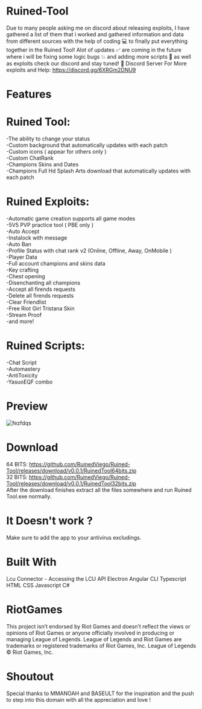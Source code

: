 # Ruined-Tool
Due to many people asking me on discord about releasing exploits, I have gathered a list of them that i worked and gathered information and data from different sources with the help of coding 💻 to finally put everything together in the Ruined Tool! Alot of updates ✅ are coming in the future where i will be fixing some logic bugs 💥 and adding more scripts 👾 as well as exploits check our discord and stay tuned! 💖
Discord Server For More exploits and Help: https://discord.gg/6XRGm2DNU9

# Features
# Ruined Tool:                                
-The ability to change your status                                                 
-Custom background that automatically updates with each patch                                     
-Custom icons ( appear for others only )                                                    
-Custom ChatRank                                                                
-Champions Skins and Dates                                                                          
-Champions Full Hd Splash Arts download that automatically updates with each patch                                                      

# Ruined Exploits:                                                        
-Automatic game creation supports all game modes                                                    
-5V5 PVP practice tool ( PBE only )                                                           
-Auto Accept                                                              
-Instalock with message                                                 
-Auto Ban                                                                   
-Profile Status with chat rank v2 (Online, Offline, Away, OnMobile )                                                                  
-Player Data                                                                                
-Full account champions and skins data                                                        
-Key crafting                                             
-Chest opening                                                          
-Disenchanting all champions                                                  
-Accept all firends requests                                                          
-Delete all firends requests                                                    
-Clear Friendlist                                                                             
-Free Riot Girl Tristana Skin                                                                 
-Stream Proof                                                                     
-and more!                                                                                                              

# Ruined Scripts:                                                                                                           
-Chat Script                                                                          
-Automastery                                                                                                                 
-AntiToxicity                                                                     
-YasuoEQF combo                                                                                   


# Preview
![fezfdqs](https://user-images.githubusercontent.com/81854150/130477701-8bff3d36-b31d-40b0-a94f-a0db95835273.PNG)

# Download
  64 BITS:  https://github.com/RuinedViego/Ruined-Tool/releases/download/v0.0.1/RuinedTool64bits.zip        
  32 BITS:  https://github.com/RuinedViego/Ruined-Tool/releases/download/v0.0.1/RuinedTool32bits.zip             
  After the download finishes extract all the files somewhere and run Ruined Tool.exe normally.

# It Doesn't work ?
Make sure to add the app to your antivirus excludings.

# Built With
Lcu Connector - Accessing the LCU API
Electron
Angular CLI
Typescript
HTML
CSS
Javascript
C#

# RiotGames
This project isn’t endorsed by Riot Games and doesn’t reflect the views or opinions of Riot Games or anyone officially involved in producing or managing League of Legends. League of Legends and Riot Games are trademarks or registered trademarks of Riot Games, Inc. League of Legends © Riot Games, Inc.

# Shoutout
Special thanks to MMANOAH and BASEULT for the inspiration and the push to step into this domain with all the appreciation and love !
